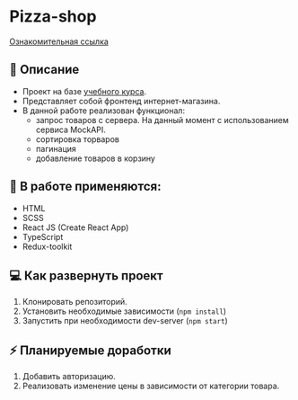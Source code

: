 # Pizza-shop
[Ознакомительная ссылка](https://eugenecod.github.io/pizza-shop/)

## :scroll: Описание
* Проект на базе [учебного курса](https://www.youtube.com/watch?v=_UywBskWJ7Q&list=PL0FGkDGJQjJG9eI85xM1_iLIf6BcEdaNl).
* Представляет собой фронтенд интернет-магазина.
* В данной работе реализован функционал:
  * запрос товаров с сервера. На данный момент с использованием сервиса MockAPI.
  * сортировка торваров
  * пагинация
  * добавление товаров в корзину

## :toolbox: В работе применяются:
* HTML
* SCSS
* React JS (Create React App)
* TypeScript
* Redux-toolkit

## :computer: Как развернуть проект
1. Клонировать репозиторий.
2. Установить необходимые зависимости (`npm install`)
3. Запустить при необходимости dev-server (`npm start`)

## :zap: Планируемые доработки
1. Добавить авторизацию.
2. Реализовать изменение цены в зависимости от категории товара.
